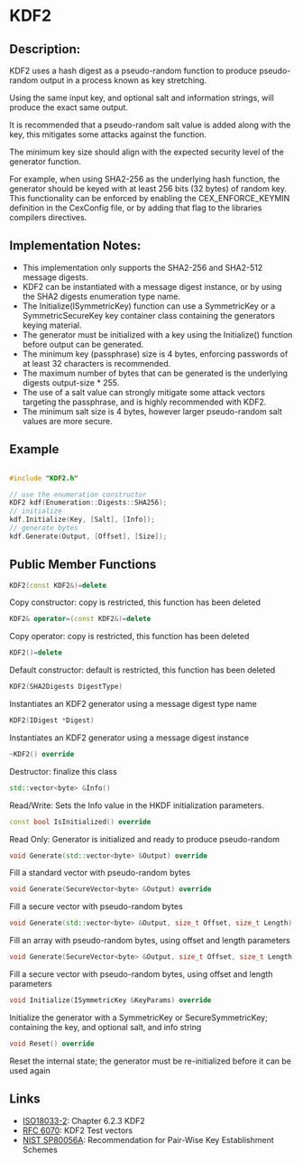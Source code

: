 # KDF2

## Description:
KDF2 uses a hash digest as a pseudo-random function to produce pseudo-random output in a process known as key stretching. 

Using the same input key, and optional salt and information strings, will produce the exact same output. 

It is recommended that a pseudo-random salt value is added along with the key, this mitigates some attacks against the function. 

The minimum key size should align with the expected security level of the generator function. 

For example, when using SHA2-256 as the underlying hash function, the generator should be keyed with at least 256 bits (32 bytes) of random key. 
This functionality can be enforced by enabling the CEX_ENFORCE_KEYMIN definition in the CexConfig file, or by adding that flag to the libraries compilers directives.

## Implementation Notes: 
* This implementation only supports the SHA2-256 and SHA2-512 message digests. 
* KDF2 can be instantiated with a message digest instance, or by using the SHA2 digests enumeration type name. 
* The Initialize(ISymmetricKey) function can use a SymmetricKey or a SymmetricSecureKey key container class containing the generators keying material. 
* The generator must be initialized with a key using the Initialize() function before output can be generated. 
* The minimum key (passphrase) size is 4 bytes, enforcing passwords of at least 32 characters is recommended. 
* The maximum number of bytes that can be generated is the underlying digests output-size * 255. 
* The use of a salt value can strongly mitigate some attack vectors targeting the passphrase, and is highly recommended with KDF2. 
* The minimum salt size is 4 bytes, however larger pseudo-random salt values are more secure. 

## Example
```cpp

#include "KDF2.h"

// use the enumeration constructor
KDF2 kdf(Enumeration::Digests::SHA256);
// initialize
kdf.Initialize(Key, [Salt], [Info]);
// generate bytes
kdf.Generate(Output, [Offset], [Size]);
```
       
## Public Member Functions

```cpp 
KDF2(const KDF2&)=delete 
```
Copy constructor: copy is restricted, this function has been deleted

```cpp 
KDF2& operator=(const KDF2&)=delete 
```
Copy operator: copy is restricted, this function has been deleted

```cpp 
KDF2()=delete 
```
Default constructor: default is restricted, this function has been deleted

```cpp 
KDF2(SHA2Digests DigestType)
```
Instantiates an KDF2 generator using a message digest type name

```cpp 
KDF2(IDigest *Digest)
```
Instantiates an KDF2 generator using a message digest instance
 
 ```cpp 
~KDF2() override
 ```
Destructor: finalize this class

```cpp 
std::vector<byte> &Info()
```
Read/Write: Sets the Info value in the HKDF initialization parameters.
 
```cpp 
const bool IsInitialized() override
```
Read Only: Generator is initialized and ready to produce pseudo-random

```cpp
void Generate(std::vector<byte> &Output) override
```
Fill a standard vector with pseudo-random bytes
 
```cpp 
void Generate(SecureVector<byte> &Output) override
```
Fill a secure vector with pseudo-random bytes
 
```cpp 
void Generate(std::vector<byte> &Output, size_t Offset, size_t Length) override
```
Fill an array with pseudo-random bytes, using offset and length parameters

```cpp 
void Generate(SecureVector<byte> &Output, size_t Offset, size_t Length) override
```
Fill a secure vector with pseudo-random bytes, using offset and length parameters

```cpp 
void Initialize(ISymmetricKey &KeyParams) override
```
Initialize the generator with a SymmetricKey or SecureSymmetricKey; containing the key, and optional salt, and info string

```cpp 
void Reset() override
```
Reset the internal state; the generator must be re-initialized before it can be used again   

## Links

* [ISO18033-2](http://www.shoup.net/iso/std6.pdf): Chapter 6.2.3 KDF2
* [RFC 6070](https://tools.ietf.org/html/rfc6070): KDF2 Test vectors
* [NIST SP80056A](http://nvlpubs.nist.gov/nistpubs/SpecialPublications/NIST.SP.800-56Ar2.pdf): Recommendation for Pair-Wise Key Establishment Schemes
   
